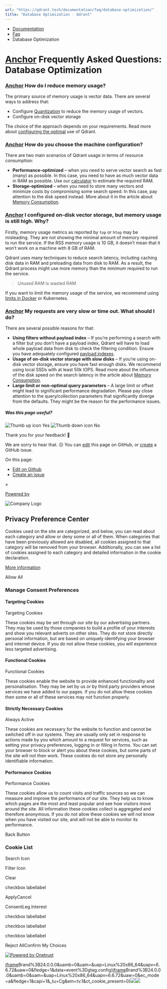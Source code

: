 ```yaml
---
url: "https://qdrant.tech/documentation/faq/database-optimization/"
title: "Database Optimization - Qdrant"
---
```


- [Documentation](https://qdrant.tech/documentation/)
- [Faq](https://qdrant.tech/documentation/faq/)
- Database Optimization

# [Anchor](https://qdrant.tech/documentation/faq/database-optimization/\#frequently-asked-questions-database-optimization) Frequently Asked Questions: Database Optimization

### [Anchor](https://qdrant.tech/documentation/faq/database-optimization/\#how-do-i-reduce-memory-usage) How do I reduce memory usage?

The primary source of memory usage is vector data. There are several ways to address that:

- Configure [Quantization](https://qdrant.tech/documentation/guides/quantization/) to reduce the memory usage of vectors.
- Configure on-disk vector storage

The choice of the approach depends on your requirements.
Read more about [configuring the optimal](https://qdrant.tech/documentation/tutorials/optimize/) use of Qdrant.

### [Anchor](https://qdrant.tech/documentation/faq/database-optimization/\#how-do-you-choose-the-machine-configuration) How do you choose the machine configuration?

There are two main scenarios of Qdrant usage in terms of resource consumption:

- **Performance-optimized** – when you need to serve vector search as fast (many) as possible. In this case, you need to have as much vector data in RAM as possible. Use our [calculator](https://cloud.qdrant.io/calculator) to estimate the required RAM.
- **Storage-optimized** – when you need to store many vectors and minimize costs by compromising some search speed. In this case, pay attention to the disk speed instead. More about it in the article about [Memory Consumption](https://qdrant.tech/articles/memory-consumption/).

### [Anchor](https://qdrant.tech/documentation/faq/database-optimization/\#i-configured-on-disk-vector-storage-but-memory-usage-is-still-high-why) I configured on-disk vector storage, but memory usage is still high. Why?

Firstly, memory usage metrics as reported by `top` or `htop` may be misleading. They are not showing the minimal amount of memory required to run the service.
If the RSS memory usage is 10 GB, it doesn’t mean that it won’t work on a machine with 8 GB of RAM.

Qdrant uses many techniques to reduce search latency, including caching disk data in RAM and preloading data from disk to RAM.
As a result, the Qdrant process might use more memory than the minimum required to run the service.

> Unused RAM is wasted RAM

If you want to limit the memory usage of the service, we recommend using [limits in Docker](https://docs.docker.com/config/containers/resource_constraints/#memory) or Kubernetes.

### [Anchor](https://qdrant.tech/documentation/faq/database-optimization/\#my-requests-are-very-slow-or-time-out-what-should-i-do) My requests are very slow or time out. What should I do?

There are several possible reasons for that:

- **Using filters without payload index** – If you’re performing a search with a filter but you don’t have a payload index, Qdrant will have to load whole payload data from disk to check the filtering condition. Ensure you have adequately configured [payload indexes](https://qdrant.tech/documentation/concepts/indexing/#payload-index).
- **Usage of on-disk vector storage with slow disks** – If you’re using on-disk vector storage, ensure you have fast enough disks. We recommend using local SSDs with at least 50k IOPS. Read more about the influence of the disk speed on the search latency in the article about [Memory Consumption](https://qdrant.tech/articles/memory-consumption/).
- **Large limit or non-optimal query parameters** – A large limit or offset might lead to significant performance degradation. Please pay close attention to the query/collection parameters that significantly diverge from the defaults. They might be the reason for the performance issues.

##### Was this page useful?

![Thumb up icon](https://qdrant.tech/icons/outline/thumb-up.svg)
Yes
![Thumb down icon](https://qdrant.tech/icons/outline/thumb-down.svg)
No

Thank you for your feedback! 🙏

We are sorry to hear that. 😔 You can [edit](https://qdrant.tech/github.com/qdrant/landing_page/tree/master/qdrant-landing/content/documentation/faq/database-optimization.md) this page on GitHub, or [create](https://github.com/qdrant/landing_page/issues/new/choose) a GitHub issue.

On this page:

- [Edit on Github](https://github.com/qdrant/landing_page/tree/master/qdrant-landing/content/documentation/faq/database-optimization.md)
- [Create an issue](https://github.com/qdrant/landing_page/issues/new/choose)

×

[Powered by](https://qdrant.tech/)

![Company Logo](https://cdn.cookielaw.org/logos/static/ot_company_logo.png)

## Privacy Preference Center

Cookies used on the site are categorized, and below, you can read about each category and allow or deny some or all of them. When categories that have been previously allowed are disabled, all cookies assigned to that category will be removed from your browser.
Additionally, you can see a list of cookies assigned to each category and detailed information in the cookie declaration.


[More information](https://qdrant.tech/legal/privacy-policy/#cookies-and-web-beacons)

Allow All

### Manage Consent Preferences

#### Targeting Cookies

Targeting Cookies

These cookies may be set through our site by our advertising partners. They may be used by those companies to build a profile of your interests and show you relevant adverts on other sites. They do not store directly personal information, but are based on uniquely identifying your browser and internet device. If you do not allow these cookies, you will experience less targeted advertising.

#### Functional Cookies

Functional Cookies

These cookies enable the website to provide enhanced functionality and personalisation. They may be set by us or by third party providers whose services we have added to our pages. If you do not allow these cookies then some or all of these services may not function properly.

#### Strictly Necessary Cookies

Always Active

These cookies are necessary for the website to function and cannot be switched off in our systems. They are usually only set in response to actions made by you which amount to a request for services, such as setting your privacy preferences, logging in or filling in forms. You can set your browser to block or alert you about these cookies, but some parts of the site will not then work. These cookies do not store any personally identifiable information.

#### Performance Cookies

Performance Cookies

These cookies allow us to count visits and traffic sources so we can measure and improve the performance of our site. They help us to know which pages are the most and least popular and see how visitors move around the site. All information these cookies collect is aggregated and therefore anonymous. If you do not allow these cookies we will not know when you have visited our site, and will not be able to monitor its performance.

Back Button

### Cookie List

Search Icon

Filter Icon

Clear

checkbox labellabel

ApplyCancel

ConsentLeg.Interest

checkbox labellabel

checkbox labellabel

checkbox labellabel

Reject AllConfirm My Choices

[![Powered by Onetrust](https://cdn.cookielaw.org/logos/static/powered_by_logo.svg)](https://www.onetrust.com/products/cookie-consent/)

[iframe](https://td.doubleclick.net/td/rul/10862264272?random=1748574007431&cv=11&fst=1748574007431&fmt=3&bg=ffffff&guid=ON&async=1&gtm=45be55s2h1v9117590405z8898302740za200zb898302740&gcd=13l3l3l3l1l1&dma=0&tag_exp=101509157~103116026~103130498~103130500~103200004~103233427~103252644~103252646~103351866~103351868~104481633~104481635~104559073~104559075&ptag_exp=101509157~103116026~103130498~103130500~103200004~103211513~103233427~103252644~103252646~103351866~103351868~104481633~104481635~104559073~104559075&u_w=1280&u_h=1024&url=https%3A%2F%2Fqdrant.tech%2Fdocumentation%2Ffaq%2Fdatabase-optimization%2F&_ng=1&hn=www.googleadservices.com&frm=0&tiba=Database%20Optimization%20-%20Qdrant&npa=0&pscdl=noapi&auid=1753911041.1748574007&uaa=x86&uab=64&uafvl=Google%2520Chrome%3B137.0.7151.55%7CChromium%3B137.0.7151.55%7CNot%252FA)Brand%3B24.0.0.0&uamb=0&uam=&uap=Linux%20x86_64&uapv=6.6.72&uaw=0&fledge=1&data=event%3Dgtag.config)[iframe](https://td.doubleclick.net/td/rul/10862264272?random=1748574007383&cv=11&fst=1748574007383&fmt=3&bg=ffffff&guid=ON&async=1&gcl_ctr=1&gtm=45be55s2h1v9117590405z8898302740za200zb898302740&gcd=13l3l3l3l1l1&dma=0&tag_exp=101509157~103116026~103130498~103130500~103200004~103233427~103252644~103252646~103351866~103351868~104481633~104481635~104559073~104559075&ptag_exp=101509157~103116026~103130498~103130500~103200004~103211513~103233427~103252644~103252646~103351866~103351868~104481633~104481635~104559073~104559075&u_w=1280&u_h=1024&url=https%3A%2F%2Fqdrant.tech%2Fdocumentation%2Ffaq%2Fdatabase-optimization%2F&_ng=1&label=_FJrCMev-7EDEND_w7so&hn=www.googleadservices.com&frm=0&tiba=Database%20Optimization%20-%20Qdrant&value=0&bttype=purchase&npa=0&pscdl=noapi&auid=1753911041.1748574007&uaa=x86&uab=64&uafvl=Google%2520Chrome%3B137.0.7151.55%7CChromium%3B137.0.7151.55%7CNot%252FA)Brand%3B24.0.0.0&uamb=0&uam=&uap=Linux%20x86_64&uapv=6.6.72&uaw=0&ec_mode=a&fledge=1&capi=1&_tu=Cg&em=tv.1&ct_cookie_present=0)![](https://t.co/1/i/adsct?bci=4&dv=America%2FAdak%26en-US%2Cen%26Google%20Inc.%26Linux%20x86_64%26255%261280%261024%264%2624%261280%261024%260%26na&eci=3&event=%7B%7D&event_id=827631f1-f93c-4a61-99e1-bcac40eccc85&integration=advertiser&p_id=Twitter&p_user_id=0&pl_id=3dc421ef-cf5b-42e0-867e-2fbfd0ffa28c&tw_document_href=https%3A%2F%2Fqdrant.tech%2Fdocumentation%2Ffaq%2Fdatabase-optimization%2F&tw_iframe_status=0&txn_id=o81g6&type=javascript&version=2.3.33)![](https://analytics.twitter.com/1/i/adsct?bci=4&dv=America%2FAdak%26en-US%2Cen%26Google%20Inc.%26Linux%20x86_64%26255%261280%261024%264%2624%261280%261024%260%26na&eci=3&event=%7B%7D&event_id=827631f1-f93c-4a61-99e1-bcac40eccc85&integration=advertiser&p_id=Twitter&p_user_id=0&pl_id=3dc421ef-cf5b-42e0-867e-2fbfd0ffa28c&tw_document_href=https%3A%2F%2Fqdrant.tech%2Fdocumentation%2Ffaq%2Fdatabase-optimization%2F&tw_iframe_status=0&txn_id=o81g6&type=javascript&version=2.3.33)